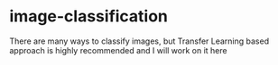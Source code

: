 # image-classification
There are many ways to classify images, but Transfer Learning based approach is highly recommended and I will work on it here

